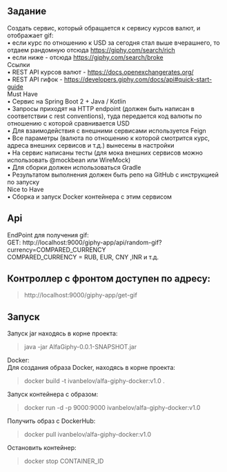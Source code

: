 ## Задание

Создать сервис, который обращается к сервису курсов валют, и отображает gif:<br>
• если курс по отношению к USD за сегодня стал выше вчерашнего, то отдаем рандомную отсюда https://giphy.com/search/rich<br>
• если ниже - отсюда https://giphy.com/search/broke<br>
Ссылки<br>
• REST API курсов валют - https://docs.openexchangerates.org/<br>
• REST API гифок - https://developers.giphy.com/docs/api#quick-start-guide<br>
Must Have<br>
• Сервис на Spring Boot 2 + Java / Kotlin<br>
• Запросы приходят на HTTP endpoint (должен быть написан в соответствии с rest conventions), туда передается код валюты по отношению с которой сравнивается USD<br>
• Для взаимодействия с внешними сервисами используется Feign<br>
• Все параметры (валюта по отношению к которой смотрится курс, адреса внешних сервисов и т.д.) вынесены в настройки<br>
• На сервис написаны тесты (для мока внешних сервисов можно использовать @mockbean или WireMock)<br>
• Для сборки должен использоваться Gradle<br>
• Результатом выполнения должен быть репо на GitHub с инструкцией по запуску<br>
Nice to Have<br>
• Сборка и запуск Docker контейнера с этим сервисом<br>

## Api
EndPoint для получения gif: <br>
GET: http://localhost:9000/giphy-app/api/random-gif?currency=COMPARED_CURRENCY<br>
COMPARED_CURRENCY = RUB, EUR, CNY ,INR и т.д.

## Контроллер с фронтом доступен по адресу:
> http://localhost:9000/giphy-app/get-gif
> 

## Запуск

Запуск jar находясь в корне проекта:

> java -jar AlfaGiphy-0.0.1-SNAPSHOT.jar

Docker:<br>
Для создания образа Docker, находясь в корне проекта:  
> docker build -t ivanbelov/alfa-giphy-docker:v1.0 . 
> 
Запуск контейнера с образом:   
> docker run -d -p 9000:9000 ivanbelov/alfa-giphy-docker:v1.0 
> 
Получить образ с DockerHub:  
>docker pull ivanbelov/alfa-giphy-docker:v1.0 

Остановить контейнер:
> docker stop CONTAINER_ID

